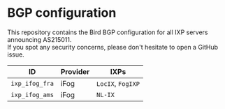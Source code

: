 # BGP configuration

This repository contains the Bird BGP configuration for all IXP servers announcing AS215011.  
If you spot any security concerns, please don't hesitate to open a GitHub issue.


ID              | Provider    | IXPs
--------------- | ------------|------------------
`ixp_ifog_fra`  | iFog        | `LocIX`, `FogIXP`
`ixp_ifog_ams`  | iFog        | `NL-IX`
